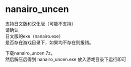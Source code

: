 # nanairo_uncen
支持日文版和汉化版（可能不支持）  
请确认  
日文版的exe（nanairo.exe）  
是否存在游戏目录下，如果均不存在则报错。  

下载nanairo_uncen.7z，  
然后解压后得到 nanairo_uncen.exe 放入游戏目录下运行即可  
